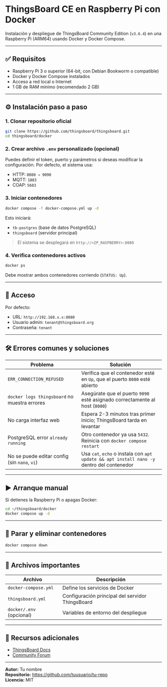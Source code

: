 # ThingsBoard CE en Raspberry Pi con Docker

Instalación y despliegue de ThingsBoard Community Edition (`v3.6.4`) en una Raspberry Pi (ARM64) usando Docker y Docker Compose.

---

## ✅ Requisitos

- Raspberry Pi 3 o superior (64-bit, con Debian Bookworm o compatible)
- Docker y Docker Compose instalados
- Acceso a red local o Internet
- 1 GB de RAM mínimo (recomendado 2 GB)

---

## ⚙️ Instalación paso a paso

### 1. Clonar repositorio oficial

```bash
git clone https://github.com/thingsboard/thingsboard.git
cd thingsboard/docker
```

### 2. Crear archivo `.env` personalizado (opcional)

Puedes definir el token, puerto y parámetros si deseas modificar la configuración. Por defecto, el sistema usa:

- HTTP: `8080 → 9090`
- MQTT: `1883`
- COAP: `5683`

### 3. Iniciar contenedores

```bash
docker compose -f docker-compose.yml up -d
```

Esto iniciará:

- `tb-postgres` (base de datos PostgreSQL)
- `thingsboard` (servidor principal)

> El sistema se desplegará en `http://<IP_RASPBERRY>:8080`

### 4. Verifica contenedores activos

```bash
docker ps
```

Debe mostrar ambos contenedores corriendo (`STATUS: Up`).

---

## 🔑 Acceso

Por defecto:

- URL: `http://192.168.x.x:8080`
- Usuario admin: `tenant@thingsboard.org`
- Contraseña: `tenant`

---

## 🛠️ Errores comunes y soluciones

| Problema                                         | Solución                                                                 |
|--------------------------------------------------|--------------------------------------------------------------------------|
| `ERR_CONNECTION_REFUSED`                         | Verifica que el contenedor esté en `Up`, que el puerto `8080` esté abierto |
| `docker logs thingsboard` no muestra errores     | Asegúrate que el puerto `9090` esté asignado correctamente al host (`8080`) |
| No carga interfaz web                            | Espera 2-3 minutos tras primer inicio; ThingsBoard tarda en levantar     |
| PostgreSQL error `already running`               | Otro contenedor ya usa `5432`. Reinicia con `docker compose restart`     |
| No se puede editar config (sin `nano`, `vi`)     | Usa `cat`, `echo` o instala con `apt update && apt install nano -y` dentro del contenedor |

---

## ▶️ Arranque manual

Si detienes la Raspberry Pi o apagas Docker:

```bash
cd ~/thingsboard/docker
docker compose up -d
```

---

## 🧹 Parar y eliminar contenedores

```bash
docker compose down
```

---

## 📁 Archivos importantes

| Archivo                         | Descripción                        |
|---------------------------------|------------------------------------|
| `docker-compose.yml`            | Define los servicios de Docker     |
| `thingsboard.yml`               | Configuración principal del servidor ThingsBoard |
| `docker/.env` (opcional)        | Variables de entorno del despliegue |

---

## 📝 Recursos adicionales

- [ThingsBoard Docs](https://thingsboard.io/docs/)
- [Community Forum](https://groups.google.com/g/thingsboard)

---

**Autor:** Tu nombre  
**Repositorio:** https://github.com/tuusuario/tu-repo  
**Licencia:** MIT
